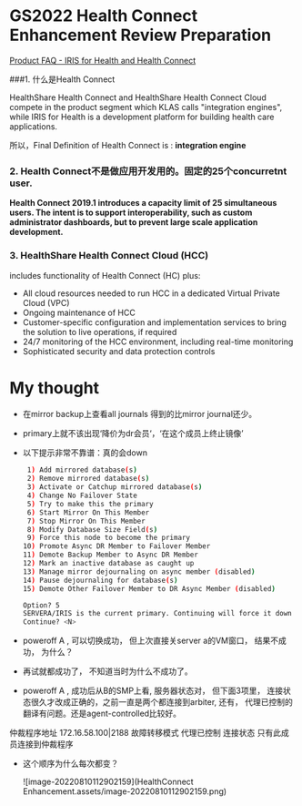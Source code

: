 # GS2022 Health Connect Enhancement Review Preparation



[Product FAQ - IRIS for Health and Health Connect](https://usconfluence.iscinternal.com/display/DP/Product+FAQ+-+IRIS+for+Health+and+Health+Connect)

###1. 什么是Health Connect

HealthShare Health Connect and HealthShare Health Connect Cloud compete in the product segment which KLAS calls "integration engines", while IRIS for Health is a development platform for building health care applications.

所以，Final Definition of Health Connect is : **integration engine**





### 2. Health Connect不是做应用开发用的。固定的25个concurretnt user.

**Health Connect 2019.1 introduces a capacity limit of 25 simultaneous users. The intent is to support interoperability, such as custom administrator dashboards, but to prevent large scale application development.**

### 3. HealthShare Health Connect Cloud (HCC) 

includes functionality of Health Connect (HC) plus:

- All cloud resources needed to run HCC in a dedicated Virtual Private Cloud (VPC)
- Ongoing maintenance of HCC
- Customer-specific configuration and implementation services to bring the solution to live operations, if required
- 24/7 monitoring of the HCC environment, including real-time monitoring
- Sophisticated security and data protection controls







# My thought



- 在mirror backup上查看all journals 得到的比mirror journal还少。

- primary上就不该出现‘降价为dr会员‘，‘在这个成员上终止镜像’

- 以下提示非常不靠谱：真的会down

  ```bash
   1) Add mirrored database(s)
   2) Remove mirrored database(s)
   3) Activate or Catchup mirrored database(s)
   4) Change No Failover State
   5) Try to make this the primary
   6) Start Mirror On This Member
   7) Stop Mirror On This Member
   8) Modify Database Size Field(s)
   9) Force this node to become the primary
  10) Promote Async DR Member to Failover Member
  11) Demote Backup Member to Async DR Member
  12) Mark an inactive database as caught up
  13) Manage mirror dejournaling on async member (disabled)
  14) Pause dejournaling for database(s)
  15) Demote Other Failover Member to DR Async Member (disabled)
  
  Option? 5
  SERVERA/IRIS is the current primary. Continuing will force it down
  Continue? <N>
  ```

- poweroff A , 可以切换成功， 但上次直接关server a的VM窗口， 结果不成功， 为什么？
- 再试就都成功了， 不知道当时为什么不成功了。

- poweroff A , 成功后从B的SMP上看, 服务器状态对， 但下面3项里， 连接状态很久才改成正确的，之前一直是两个都连接到arbiter, 还有， 代理已控制的翻译有问题。还是agent-controlled比较好。



仲裁程序地址	172.16.58.100|2188
故障转移模式	代理已控制
连接状态	只有此成员连接到仲裁程序

- 这个顺序为什么每次都变？

  ![image-20220810112902159](HealthConnect Enhancement.assets/image-20220810112902159.png)